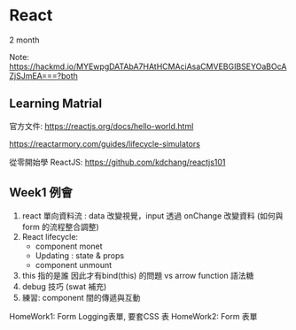 # React
2 month

Note: <https://hackmd.io/MYEwpgDATAbA7HAtHCMAciAsaCMVEBGIBSEYOaBOcAZjSJmEA===?both>

## Learning Matrial

官方文件: <https://reactjs.org/docs/hello-world.html>

https://reactarmory.com/guides/lifecycle-simulators

從零開始學 ReactJS: <https://github.com/kdchang/reactjs101>

## Week1 例會

1. react 單向資料流 : data 改變視覺，input 透過 onChange 改變資料 (如何與form 的流程整合調整)
1. React lifecycle:
    * component monet
    * Updating : state & props
    * component unmount
1. this 指的是誰 因此才有bind(this) 的問題  vs arrow function 語法糖
1. debug 技巧 (swat 補充)
1. 練習: component  間的傳遞與互動

HomeWork1: Form Logging表單, 要套CSS 表
HomeWork2: Form 表單